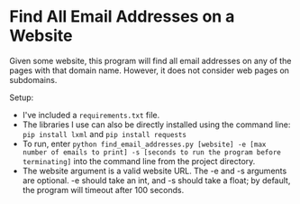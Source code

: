 # Find All Email Addresses on a Website

Given some website, this program will find all email addresses on any of the pages with that domain name. However, it does not consider web pages on subdomains. 

Setup: 
 * I've included a `requirements.txt` file. 
 * The libraries I use can also be directly installed using the command line: `pip install lxml` and `pip install requests` 
 * To run, enter `python find_email_addresses.py [website] -e [max number of emails to print] -s [seconds to run the program before terminating]` into the command line from the project directory.
 * The website argument is a valid website URL. The -e and -s arguments are optional. -e should take an int, and -s should take a float; by default, the program will timeout after 100 seconds.
